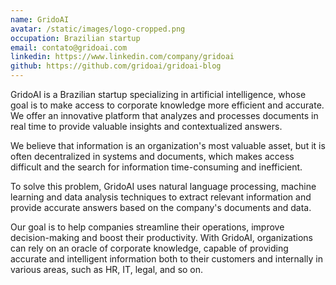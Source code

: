 ```yaml
---
name: GridoAI
avatar: /static/images/logo-cropped.png
occupation: Brazilian startup
email: contato@gridoai.com
linkedin: https://www.linkedin.com/company/gridoai
github: https://github.com/gridoai/gridoai-blog
---
```


GridoAI is a Brazilian startup specializing in artificial intelligence, whose goal is to make access to corporate knowledge more efficient and accurate. We offer an innovative platform that analyzes and processes documents in real time to provide valuable insights and contextualized answers.

We believe that information is an organization's most valuable asset, but it is often decentralized in systems and documents, which makes access difficult and the search for information time-consuming and inefficient.

To solve this problem, GridoAI uses natural language processing, machine learning and data analysis techniques to extract relevant information and provide accurate answers based on the company's documents and data.

Our goal is to help companies streamline their operations, improve decision-making and boost their productivity. With GridoAI, organizations can rely on an oracle of corporate knowledge, capable of providing accurate and intelligent information both to their customers and internally in various areas, such as HR, IT, legal, and so on.